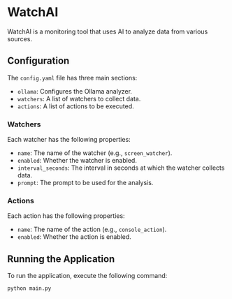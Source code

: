 # WatchAI

WatchAI is a monitoring tool that uses AI to analyze data from various sources.

## Configuration

The `config.yaml` file has three main sections:

- `ollama`: Configures the Ollama analyzer.
- `watchers`: A list of watchers to collect data.
- `actions`: A list of actions to be executed.

### Watchers

Each watcher has the following properties:

- `name`: The name of the watcher (e.g., `screen_watcher`).
- `enabled`: Whether the watcher is enabled.
- `interval_seconds`: The interval in seconds at which the watcher collects data.
- `prompt`: The prompt to be used for the analysis.

### Actions

Each action has the following properties:

- `name`: The name of the action (e.g., `console_action`).
- `enabled`: Whether the action is enabled.

## Running the Application

To run the application, execute the following command:

```bash
python main.py
```
